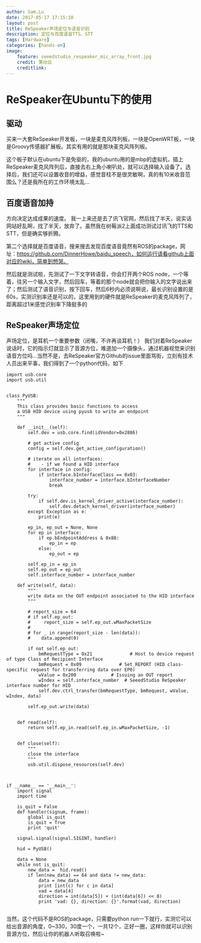 ```yaml
---
author: Sam.Lu
date: 2017-05-17 17:15:10
layout: post
title: ReSpeaker声场定位与语音识别
description: 定位与百度语音TTS、STT
tags: [Hardware]
categories: [hands-on]
image:
    feature: seeedstudio_respeaker_mic_array_front.jpg
    credit: 果动云
    creditlink: 
---
```

# ReSpeaker在Ubuntu下的使用

## 驱动
买来一大套ReSpeaker开发板，一块是麦克风阵列板，一块是OpenWRT板，一块是Groovy传感器扩展板。其实有用的就是那块麦克风阵列板。

这个板子默认在ubuntu下是免驱的，我的ubuntu用的是mbp的虚拟机，插上ReSpeaker麦克风阵列后，直接去右上角小喇叭处，就可以选择输入设备了。选择后，我们还可以设置收音的增益，感觉音柱不是很灵敏啊，真的有10米收音范围么？还是我所在的工作环境太乱...

## 百度语音加持
方向决定达成成果的速度。
我一上来还是去了讯飞官网，然后找了半天，说实话网站好乱啊，找了半天，放弃了。虽然我在树莓派2上面成功测试过讯飞的TTS和STT，但是确实够折腾。

第二个选择就是百度语音，搜来搜去发现百度语音竟然有ROS的package，网址：https://github.com/DinnerHowe/baidu_speech，如何运行请看github上面对应的wiki，简单到想哭。

然后就是测试啦，先测试了一下文字转语音，你会打开两个ROS node，一个等着，往另一个输入文字，然后回车，等着的那个node就会把你输入的文字说出来了；然后测试了语音识别，按下回车，然后6秒内必须说啊说，最长识别设置的是60s，实测识别率还是可以的，这里用到的硬件就是ReSpeaker的麦克风阵列了，距离超过1米感觉识别率下降挺多的

## ReSpeaker声场定位
声场定位，是耳机一个重要参数（闭嘴，不许再谈耳机！）
我们对着ReSpeaker说话时，它的指示灯就显示了音源方位，难道加一个摄像头，通过机器视觉来识别语音方位吗...当然不是，去ReSpeaker官方Github的issue里面骂街，立刻有技术人员出来平事，我们得到了一个python代码，如下

```
import usb.core
import usb.util


class PyUSB:
    """
    This class provides basic functions to access
    a USB HID device using pyusb to write an endpoint
    """

    def __init__(self):
        self.dev = usb.core.find(idVendor=0x2886)

        # get active config
        config = self.dev.get_active_configuration()

        # iterate on all interfaces:
        #    - if we found a HID interface
        for interface in config:
            if interface.bInterfaceClass == 0x03:
                interface_number = interface.bInterfaceNumber
                break

        try:
            if self.dev.is_kernel_driver_active(interface_number):
                self.dev.detach_kernel_driver(interface_number)
        except Exception as e:
            print(e)

        ep_in, ep_out = None, None
        for ep in interface:
            if ep.bEndpointAddress & 0x80:
                ep_in = ep
            else:
                ep_out = ep

        self.ep_in = ep_in
        self.ep_out = ep_out
        self.interface_number = interface_number

    def write(self, data):
        """
        write data on the OUT endpoint associated to the HID interface
        """

        # report_size = 64
        # if self.ep_out:
        #     report_size = self.ep_out.wMaxPacketSize
        #
        # for _ in range(report_size - len(data)):
        #    data.append(0)

        if not self.ep_out:
            bmRequestType = 0x21              # Host to device request of type Class of Recipient Interface
            bmRequest = 0x09              # Set_REPORT (HID class-specific request for transferring data over EP0)
            wValue = 0x200             # Issuing an OUT report
            wIndex = self.interface_number  # SeeedStudio ReSpeaker interface number for HID
            self.dev.ctrl_transfer(bmRequestType, bmRequest, wValue, wIndex, data)

        self.ep_out.write(data)


    def read(self):
        return self.ep_in.read(self.ep_in.wMaxPacketSize, -1)


    def close(self):
        """
        close the interface
        """
        usb.util.dispose_resources(self.dev)



if __name__ == '__main__':
    import signal
    import time

    is_quit = False
    def handler(signum, frame):
        global is_quit
        is_quit = True
        print 'quit'

    signal.signal(signal.SIGINT, handler)

    hid = PyUSB()

    data = None
    while not is_quit:
        new_data =  hid.read()
        if len(new_data) == 64 and data != new_data:
            data = new_data
            print [int(c) for c in data]
            vad = data[4]
            direction = int(data[5]) + (int(data[6]) << 8)
            print 'vad: {}, direction: {}'.format(vad, direction)
           
```

当然，这个代码不是ROS的package，只需要python run一下就行，实测它可以给出音源的角度，0~330，30度一个，一共12个，正好一圈，这样你就可以识别音源方位，然后让你的机器人听取召唤啦~